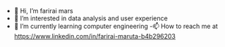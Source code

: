 - 👋 Hi, I’m farirai mars
- 👀 I’m interested in data analysis and user experience
- 🌱 I’m currently learning computer engineering 
-📫 How to reach me at https://www.linkedin.com/in/farirai-maruta-b4b296203

<!---
fmars-tech/fmars-tech is a ✨ special ✨ repository because its `README.md` (this file) appears on your GitHub profile.
You can click the Preview link to take a look at your changes.
--->

